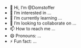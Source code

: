 - 👋 Hi, I’m @Domstoffer
- 👀 I’m interested in ...
- 🌱 I’m currently learning ...
- 💞️ I’m looking to collaborate on ...
- 📫 How to reach me ...
- 😄 Pronouns: ...
- ⚡ Fun fact: ...

<!---
Domstoffer/Domstoffer is a ✨ special ✨ repository because its `README.md` (this file) appears on your GitHub profile.
You can click the Preview link to take a look at your changes.
--->
